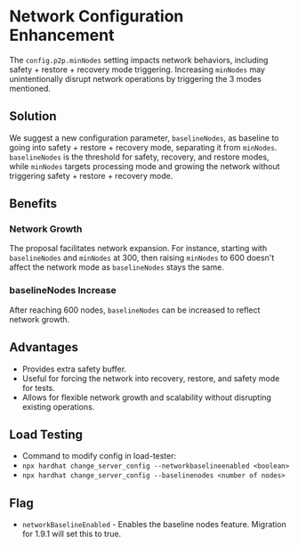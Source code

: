 # Network Configuration Enhancement

The `config.p2p.minNodes` setting impacts network behaviors, including safety + restore + recovery mode triggering. Increasing `minNodes` may unintentionally disrupt network operations by triggering the 3 modes mentioned.

## Solution

We suggest a new configuration parameter, `baselineNodes`, as baseline to going into safety + restore + recovery mode, separating it from `minNodes`. `baselineNodes` is the threshold for safety, recovery, and restore modes,
while `minNodes` targets processing mode and growing the network without triggering safety + restore + recovery mode.

## Benefits

### Network Growth

The proposal facilitates network expansion. For instance, starting with `baselineNodes` and `minNodes` at 300, then raising `minNodes` to 600 doesn't affect the network mode as `baselineNodes` stays the same.

### baselineNodes Increase

After reaching 600 nodes, `baselineNodes` can be increased to reflect network growth.

## Advantages

- Provides extra safety buffer.
- Useful for forcing the network into recovery, restore, and safety mode for tests.
- Allows for flexible network growth and scalability without disrupting existing operations.

## Load Testing

- Command to modify config in load-tester:
- `npx hardhat change_server_config --networkbaselineenabled <boolean>`
- `npx hardhat change_server_config --baselinenodes <number of nodes>`

## Flag

- `networkBaselineEnabled` - Enables the baseline nodes feature. Migration for 1.9.1 will set this to true.
